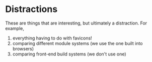  # Distractions

These are things that are interesting, but ultimately a distraction. For example,

1. everything having to do with favicons!
2. comparing different module systems (we use the one built into browsers)
3. comparing front-end build systems (we don't use one)
